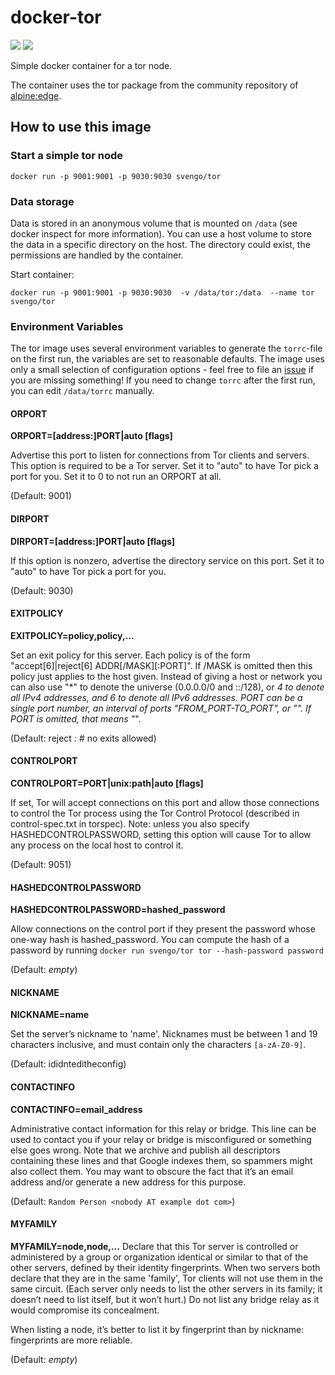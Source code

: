 # docker-tor

[![](https://images.microbadger.com/badges/version/svengo/tor.svg)](https://microbadger.com/images/svengo/tor "Get your own version badge on microbadger.com") [![](https://images.microbadger.com/badges/image/svengo/tor.svg)](https://microbadger.com/images/svengo/tor "Get your own image badge on microbadger.com")

Simple docker container for a tor node.

The container uses the tor package from the community repository of [alpine:edge](https://pkgs.alpinelinux.org/packages?name=tor&branch=edge&repo=&arch=&maintainer=).

## How to use this image

### Start a simple tor node

``docker run -p 9001:9001 -p 9030:9030 svengo/tor``

### Data storage

Data is stored in an anonymous volume that is mounted on ``/data`` (see docker inspect for more information). You can use a host volume to store the data in a specific directory on the host. The directory could exist, the permissions are handled by the container.

Start container:

``docker run -p 9001:9001 -p 9030:9030  -v /data/tor:/data  --name tor svengo/tor``

### Environment Variables

The tor image uses several environment variables to generate the ``torrc``-file on the first run, the variables are set to reasonable defaults. The image uses only a small selection of configuration options - feel free to file an [issue](https://github.com/svengo/docker-tor/issues) if you are missing something! If you need to change ``torrc`` after the first run, you can  edit ``/data/torrc`` manually.

#### ORPORT

**ORPORT=[address:]PORT|auto [flags]**

Advertise this port to listen for connections from Tor clients and servers. This option is required to be a Tor server. Set it to "auto" to have Tor pick a port for you. Set it to 0 to not run an ORPORT at all. 

(Default: 9001)

#### DIRPORT

**DIRPORT=[address:]PORT|auto [flags]**

If this option is nonzero, advertise the directory service on this port. Set it to "auto" to have Tor pick a port for you. 

(Default: 9030)

#### EXITPOLICY

**EXITPOLICY=policy,policy,…**

Set an exit policy for this server. Each policy is of the form "accept[6]|reject[6] ADDR[/MASK][:PORT]". If /MASK is omitted then this policy just applies to the host given. Instead of giving a host or network you can also use "*" to denote the universe (0.0.0.0/0 and ::/128), or *4 to denote all IPv4 addresses, and *6 to denote all IPv6 addresses. PORT can be a single port number, an interval of ports "FROM_PORT-TO_PORT", or "*". If PORT is omitted, that means "*".

(Default: reject *:* # no exits allowed)

#### CONTROLPORT

**CONTROLPORT=PORT|unix:path|auto [flags]**

If set, Tor will accept connections on this port and allow those connections to control the Tor process using the Tor Control Protocol (described in control-spec.txt in torspec). Note: unless you also specify HASHEDCONTROLPASSWORD, setting this option will cause Tor to allow any process on the local host to control it.

(Default: 9051)

#### HASHEDCONTROLPASSWORD

**HASHEDCONTROLPASSWORD=hashed_password**

Allow connections on the control port if they present the password whose one-way hash is hashed_password. You can compute the hash of a password by running ``docker run svengo/tor tor --hash-password password``

(Default: *empty*)

#### NICKNAME

**NICKNAME=name**

Set the server’s nickname to 'name'. Nicknames must be between 1 and 19 characters inclusive, and must contain only the characters ``[a-zA-Z0-9]``.

(Default: ididnteditheconfig)

#### CONTACTINFO

**CONTACTINFO=email_address**

Administrative contact information for this relay or bridge. This line can be used to contact you if your relay or bridge is misconfigured or something else goes wrong. Note that we archive and publish all descriptors containing these lines and that Google indexes them, so spammers might also collect them. You may want to obscure the fact that it’s an email address and/or generate a new address for this purpose.

(Default: ``Random Person <nobody AT example dot com>``)

#### MYFAMILY
**MYFAMILY=node,node,…**
Declare that this Tor server is controlled or administered by a group or organization identical or similar to that of the other servers, defined by their identity fingerprints. When two servers both declare that they are in the same 'family', Tor clients will not use them in the same circuit. (Each server only needs to list the other servers in its family; it doesn’t need to list itself, but it won’t hurt.) Do not list any bridge relay as it would compromise its concealment.

When listing a node, it’s better to list it by fingerprint than by nickname: fingerprints are more reliable.

(Default: *empty*)
